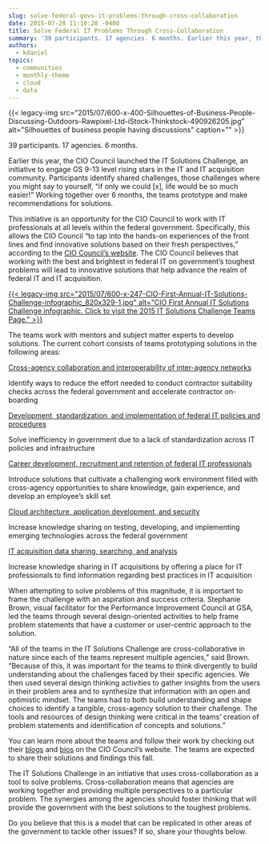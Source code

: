 ```yaml
---
slug: solve-federal-govs-it-problems-through-cross-collaboration
date: 2015-07-28 11:10:28 -0400
title: Solve Federal IT Problems Through Cross-Collaboration
summary: '39 participants. 17 agencies. 6 months. Earlier this year, the CIO Council launched the IT Solutions Challenge, an initiative to engage GS 9-13 level rising stars in the IT and IT acquisition community. Participants identify shared challenges, those challenges where you might say to yourself, &ldquo;if only we could [x], life would be so much'
authors:
  - kdaniel
topics:
  - communities
  - monthly-theme
  - cloud
  - data
---
```


{{< legacy-img src="2015/07/600-x-400-Silhouettes-of-Business-People-Discussing-Outdoors-Rawpixel-Ltd-iStock-Thinkstock-490926205.jpg" alt="Silhouettes of business people having discussions" caption="" >}} 

39 participants. 17 agencies. 6 months.

Earlier this year, the CIO Council launched the IT Solutions Challenge, an initiative to engage GS 9-13 level rising stars in the IT and IT acquisition community. Participants identify shared challenges, those challenges where you might say to yourself, “if only we could [x], life would be so much easier!” Working together over 6 months, the teams prototype and make recommendations for solutions.

This initiative is an opportunity for the CIO Council to work with IT professionals at all levels within the federal government. Specifically, this allows the CIO Council “to tap into the hands-on experiences of the front lines and find innovative solutions based on their fresh perspectives,” according to the [CIO Council’s website](https://cio.gov/cio-council-to-sponsor-first-annual-it-solutions-challenge/). The CIO Council believes that working with the best and brightest in federal IT on government’s toughest problems will lead to innovative solutions that help advance the realm of federal IT and IT acquisition.

[{{< legacy-img src="2015/07/600-x-247-CIO-First-Annual-IT-Solutions-Challenge-infographic_820x329-1.jpg" alt="CIO First Annual IT Solutions Challenge infographic. Click to visit the 2015 IT Solutions Challenge Teams Page." >}}](https://cio.gov/itsc/)

The teams work with mentors and subject matter experts to develop solutions. The current cohort consists of teams prototyping solutions in the following areas:

[Cross-agency collaboration and interoperability of inter-agency networks](https://cio.gov/it-solutions-challenge-2015-problem-description-inez-maguire/)
  
Identify ways to reduce the effort needed to conduct contractor suitability checks across the federal government and accelerate contractor on-boarding

[Development, standardization, and implementation of federal IT policies and procedures](https://cio.gov/it-solutions-challenge-2015-problem-description-kimberly-mccarthy/)
  
Solve inefficiency in government due to a lack of standardization across IT policies and infrastructure

[Career development, recruitment and retention of federal IT professionals](https://cio.gov/it-solutions-challenge-2015-problem-description-christopher-paris/)
  
Introduce solutions that cultivate a challenging work environment filled with cross-agency opportunities to share knowledge, gain experience, and develop an employee’s skill set

[Cloud architecture, application development, and security](https://cio.gov/it-solutions-challenge-2015-problem-description-lori-alfred/)
  
Increase knowledge sharing on testing, developing, and implementing emerging technologies across the federal government

[IT acquisition data sharing, searching, and analysis](https://cio.gov/it-solutions-challenge-2015-problem-description-ursula-nkwantabisa/)
  
Increase knowledge sharing in IT acquisitions by offering a place for IT professionals to find information regarding best practices in IT acquisition

When attempting to solve problems of this magnitude, it is important to frame the challenge with an aspiration and success criteria. Stephanie Brown, visual facilitator for the Performance Improvement Council at GSA, led the teams through several design-oriented activities to help frame problem statements that have a customer or user-centric approach to the solution.

“All of the teams in the IT Solutions Challenge are cross-collaborative in nature since each of the teams represent multiple agencies,” said Brown. “Because of this, it was important for the teams to think divergently to build understanding about the challenges faced by their specific agencies. We then used several design thinking activities to gather insights from the users in their problem area and to synthesize that information with an open and optimistic mindset. The teams had to both build understanding and shape choices to identify a tangible, cross-agency solution to their challenge. The tools and resources of design thinking were critical in the teams’ creation of problem statements and identification of concepts and solutions.”

You can learn more about the teams and follow their work by checking out their [blogs](https://cio.gov/cioc-blog/) and [bios](https://cio.gov/itsc/) on the CIO Council’s website. The teams are expected to share their solutions and findings this fall.

The IT Solutions Challenge in an initiative that uses cross-collaboration as a tool to solve problems. Cross-collaboration means that agencies are working together and providing multiple perspectives to a particular problem. The synergies among the agencies should foster thinking that will provide the government with the best solutions to the toughest problems.

Do you believe that this is a model that can be replicated in other areas of the government to tackle other issues? If so, share your thoughts below.